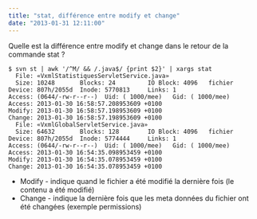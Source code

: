 ```yaml
---
title: "stat, différence entre modify et change"
date: "2013-01-31 12:11:00"
---
```

Quelle est la différence entre modify et change dans le retour de la commande stat ?


```
$ svn st | awk '/^M/ && /.java$/ {print $2}' | xargs stat
  File: «VxmlStatistiquesServletService.java»
  Size: 10248     	Blocks: 24         IO Block: 4096   fichier
Device: 807h/2055d	Inode: 5770813     Links: 1
Access: (0644/-rw-r--r--)  Uid: ( 1000/mee)   Gid: ( 1000/mee)
Access: 2013-01-30 16:58:57.208953609 +0100
Modify: 2013-01-30 16:58:57.198953609 +0100
Change: 2013-01-30 16:58:57.198953609 +0100
  File: «VxmlGlobalServletService.java»
  Size: 64632     	Blocks: 128        IO Block: 4096   fichier
Device: 807h/2055d	Inode: 5774444     Links: 1
Access: (0644/-rw-r--r--)  Uid: ( 1000/mee)   Gid: ( 1000/mee)
Access: 2013-01-30 16:54:35.098953459 +0100
Modify: 2013-01-30 16:54:35.078953459 +0100
Change: 2013-01-30 16:54:35.078953459 +0100
```



- Modify - indique quand le fichier a été modifié la dernière fois (le contenu a été modifié)
- Change - indique la dernière fois que les meta données du fichier ont été changées (exemple permissions)



